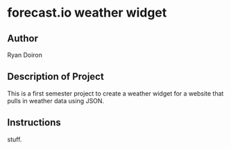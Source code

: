 # forecast.io weather widget

## Author

Ryan Doiron

## Description of Project

This is a first semester project to create a weather widget for a website that pulls in weather data using JSON.

## Instructions

stuff.

